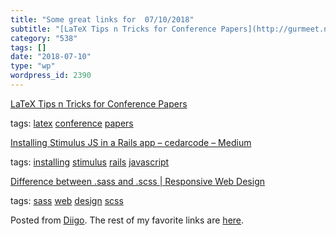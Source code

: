 ```yaml
---
title: "Some great links for  07/10/2018"
subtitle: "[LaTeX Tips n Tricks for Conference Papers](http://gurmeet.net/computer-science/latex-tips-n-tricks-..."
category: "538"
tags: []
date: "2018-07-10"
type: "wp"
wordpress_id: 2390
---
```

[LaTeX Tips n Tricks for Conference Papers](http://gurmeet.net/computer-science/latex-tips-n-tricks-for-conference-papers/) 

 tags: [latex](https://www.diigo.com/user/pitosalas/latex) [conference](https://www.diigo.com/user/pitosalas/conference) [papers](https://www.diigo.com/user/pitosalas/papers)

 [Installing Stimulus JS in a Rails app – cedarcode – Medium](https://medium.com/cedarcode/installing-stimulus-js-in-a-rails-app-c8564ba51ea2) 

 tags: [installing](https://www.diigo.com/user/pitosalas/installing) [stimulus](https://www.diigo.com/user/pitosalas/stimulus) [rails](https://www.diigo.com/user/pitosalas/rails) [javascript](https://www.diigo.com/user/pitosalas/javascript)

 [Difference between .sass and .scss | Responsive Web Design](https://responsivedesign.is/articles/difference-between-sass-and-scss/) 

 tags: [sass](https://www.diigo.com/user/pitosalas/sass) [web](https://www.diigo.com/user/pitosalas/web) [design](https://www.diigo.com/user/pitosalas/design) [scss](https://www.diigo.com/user/pitosalas/scss)

Posted from [Diigo](https://www.diigo.com). The rest of my favorite links are [here](https://www.diigo.com/user/pitosalas).